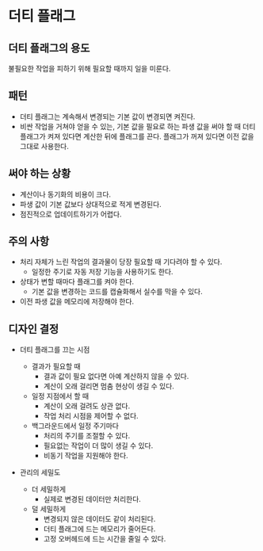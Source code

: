 # 더티 플래그
## 더티 플래그의 용도
불필요한 작업을 피하기 위해 필요할 때까지 일을 미룬다.

## 패턴
* 더티 플래그는 계속해서 변경되는 기본 값이 변경되면 켜진다.
* 비싼 작업을 거쳐야 얻을 수 있는, 기본 값을 필요로 하는 파생 값을 써야 할 때 더티 플래그가 켜져 있다면 계산한 뒤에 플래그를 끈다. 플래그가 꺼져 있다면 이전 값을 그대로 사용한다.

## 써야 하는 상황
* 계산이나 동기화의 비용이 크다.
* 파생 값이 기본 값보다 상대적으로 적게 변경된다.
* 점진적으로 업데이트하기가 어렵다.

## 주의 사항
* 처리 자체가 느린 작업의 결과물이 당장 필요할 때 기다려야 할 수 있다.
    * 일정한 주기로 자동 저장 기능을 사용하기도 한다.
* 상태가 변할 때마다 플래그를 켜야 한다.
    * 기본 값을 변경하는 코드를 캡슐화해서 실수를 막을 수 있다.
* 이전 파생 값을 메모리에 저장해야 한다.

## 디자인 결정
* 더티 플래그를 끄는 시점
    * 결과가 필요할 때
        * 결과 값이 필요 없다면 아예 계산하지 않을 수 있다.
        * 계산이 오래 걸리면 멈춤 현상이 생길 수 있다.
    * 일정 지점에서 할 때
        * 계산이 오래 걸려도 상관 없다.
        * 작업 처리 시점을 제어할 수 없다.
    * 백그라운드에서 일정 주기마다
        * 처리의 주기를 조절할 수 있다.
        * 필요없는 작업이 더 많이 생길 수 있다.
        * 비동기 작업을 지원해야 한다.

* 관리의 세밀도
    * 더 세밀하게
        * 실제로 변경된 데이터만 처리한다.
    * 덜 세밀하게
        * 변경되지 않은 데이터도 같이 처리된다.
        * 더티 플래그에 드는 메모리가 줄어든다.
        * 고정 오버헤드에 드는 시간을 줄일 수 있다.